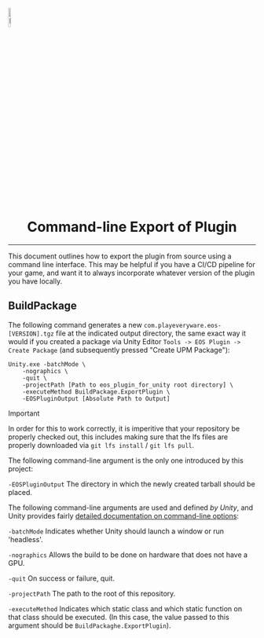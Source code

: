 <a href="http://playeveryware.com"><img src="/docs/images/PlayEveryWareLogo.gif" alt="Lobby Screenshot" width="10%"/></a>

# <div align="center">Command-line Export of Plugin</div>
---

This document outlines how to export the plugin from source using a command line interface. This may be helpful if you have a CI/CD pipeline for your game, and want it to always incorporate whatever version of the plugin you have locally.

## BuildPackage

The following command generates a new `com.playeveryware.eos-[VERSION].tgz` file at the indicated output directory, the same exact way it would if you created a package via Unity Editor `Tools -> EOS Plugin -> Create Package` (and subsequently pressed "Create UPM Package"):

```
Unity.exe -batchMode \
    -nographics \
    -quit \
    -projectPath [Path to eos_plugin_for_unity root directory] \
    -executeMethod BuildPackage.ExportPlugin \
    -EOSPluginOutput [Absolute Path to Output]
```

> [!IMPORTANT]
> In order for this to work correctly, it is imperitive that your repository be properly checked out, this includes making sure that the lfs files are properly downloaded via `git lfs install` / `git lfs pull`.

The following command-line argument is the only one introduced by this project:

`-EOSPluginOutput` 
The directory in which the newly created tarball should be placed.

The following command-line arguments are used and defined _by Unity_, and Unity provides fairly [detailed documentation on command-line options](https://docs.unity.com/ugs/en-us/manual/ccd/manual/UnityCCDCLI):

`-batchMode`
Indicates whether Unity should launch a window or run 'headless'.

`-nographics`
Allows the build to be done on hardware that does not have a GPU. 

`-quit` 
On success or failure, quit. 

`-projectPath` 
The path to the root of this repository.

`-executeMethod` 
Indicates which static class and which static function on that class should be executed. (In this case, the value passed to this argument should be `BuildPackaghe.ExportPlugin`).